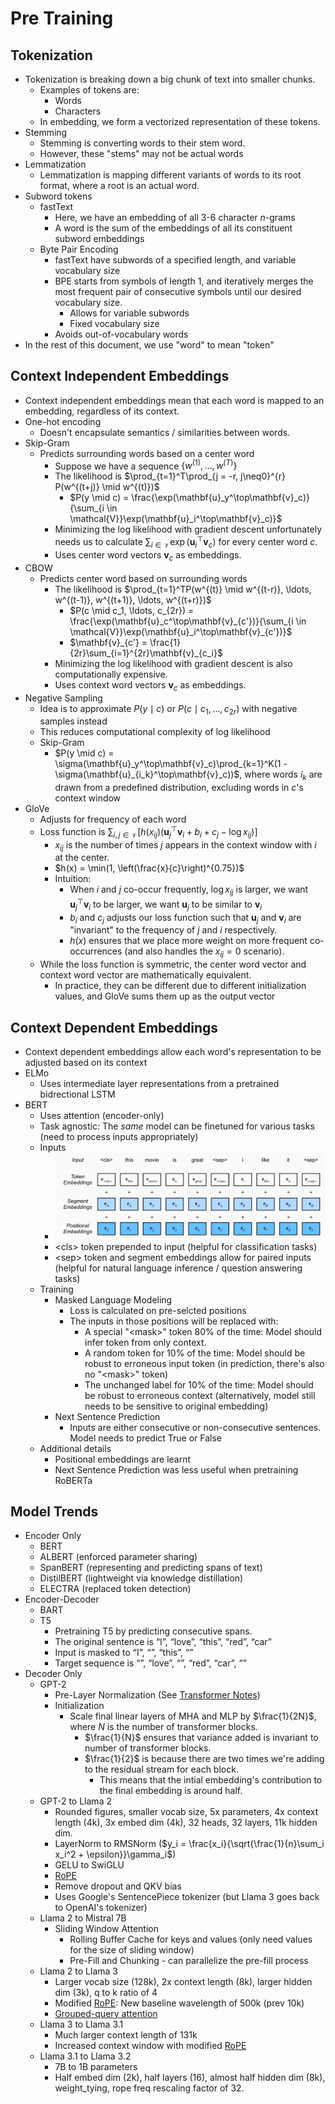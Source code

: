 # Pre Training

## Tokenization
- Tokenization is breaking down a big chunk of text into smaller chunks. 
  - Examples of tokens are:
    - Words
    - Characters
  - In embedding, we form a vectorized representation of these tokens.
- Stemming 
  - Stemming is converting words to their stem word.
  - However, these "stems" may not be actual words
- Lemmatization 
  - Lemmatization is mapping different variants of words to its root format, where a root is an actual word.
- Subword tokens
  - fastText
    - Here, we have an embedding of all 3-6 character $n$-grams
    - A word is the sum of the embeddings of all its constituent subword embeddings
  - Byte Pair Encoding
    - fastText have subwords of a specified length, and variable vocabulary size
    - BPE starts from symbols of length 1, and iteratively merges the most frequent pair of consecutive symbols until our desired vocabulary size.
      - Allows for variable subwords
      - Fixed vocabulary size
    - Avoids out-of-vocabulary words
- In the rest of this document, we use "word" to mean "token"

## Context Independent Embeddings

- Context independent embeddings mean that each word is mapped to an embedding, regardless of its context.
- One-hot encoding
  - Doesn't encapsulate semantics / similarities between words.
- Skip-Gram
  - Predicts surrounding words based on a center word
    - Suppose we have a sequence $\{w^{(1)}, \ldots, w^{(T)}\}$
    - The likelihood is $\prod_{t=1}^T\prod_{j = -r, j\neq0}^{r} P(w^{(t+j)} \mid w^{(t)})$
      - $P(y \mid c) = \frac{\exp(\mathbf{u}_y^\top\mathbf{v}_c)}{\sum_{i \in \mathcal{V}}\exp(\mathbf{u}_i^\top\mathbf{v}_c)}$
    - Minimizing the log likelihood with gradient descent unfortunately needs us to calculate $\sum_{i \in \mathcal{V}}\exp(\mathbf{u}_i^\top\mathbf{v}_c)$ for every center word $c$.
    - Uses center word vectors $\mathbf{v}_c$ as embeddings. 
- CBOW
  - Predicts center word based on surrounding words
    - The likelihood is $\prod_{t=1}^TP(w^{(t)} \mid w^{(t-r)}, \ldots, w^{(t-1)}, w^{(t+1)}, \ldots, w^{(t+r)})$
      - $P(c \mid c_1, \ldots, c_{2r}) = \frac{\exp(\mathbf{u}_c^\top\mathbf{v}_{c'})}{\sum_{i \in \mathcal{V}}\exp(\mathbf{u}_i^\top\mathbf{v}_{c'})}$
      - $\mathbf{v}_{c'} = \frac{1}{2r}\sum_{i=1}^{2r}\mathbf{v}_{c_i}$
    - Minimizing the log likelihood with gradient descent is also computationally expensive.
    - Uses context word vectors $\mathbf{v}_c$ as embeddings. 
- Negative Sampling
  - Idea is to approximate $P(y \mid c)$ or $P(c \mid c_1, \ldots, c_{2r})$ with negative samples instead
  - This reduces computational complexity of log likelihood
  - Skip-Gram
    - $P(y \mid c) = \sigma(\mathbf{u}_y^\top\mathbf{v}_c)\prod_{k=1}^K(1 - \sigma(\mathbf{u}_{i_k}^\top\mathbf{v}_c))$, where words $i_k$ are drawn from a predefined distribution, excluding words in $c$'s context window
- GloVe
  - Adjusts for frequency of each word
  - Loss function is $\sum_{i, j \in \mathcal{V}} \left[h(x_{ij})(\mathbf{u}_j^\top\mathbf{v}_i + b_i + c_j - \log x_{ij})\right]$
    - $x_{ij}$ is the number of times $j$ appears in the context window with $i$ at the center. 
    - $h(x) = \min(1, \left(\frac{x}{c}\right)^{0.75})$
    - Intuition:
      - When $i$ and $j$ co-occur frequently, $\log x_{ij}$ is larger, we want $\mathbf{u}_j^\top\mathbf{v}_i$ to be larger, we want $\mathbf{u}_j$ to be similar to $\mathbf{v}_i$
      - $b_i$ and $c_j$ adjusts our loss function such that $\mathbf{u}_j$ and $\mathbf{v}_i$ are "invariant" to the frequency of $j$ and $i$ respectively. 
      - $h(x)$ ensures that we place more weight on more frequent co-occurrences (and also handles the $x_{ij} = 0$ scenario).
  - While the loss function is symmetric, the center word vector and context word vector are mathematically equivalent. 
    - In practice, they can be different due to different initialization values, and GloVe sums them up as the output vector

## Context Dependent Embeddings
- Context dependent embeddings allow each word's representation to be adjusted based on its context
- ELMo
  - Uses intermediate layer representations from a pretrained bidrectional LSTM
- BERT
  - Uses attention (encoder-only)
  - Task agnostic: The _same_ model can be finetuned for various tasks (need to process inputs appropriately)
  - Inputs
    - ![bert_input.png](bert_input.png)
    - \<cls\> token prepended to input (helpful for classification tasks)
    - \<sep\> token and segment embeddings allow for paired inputs (helpful for natural language inference / question answering tasks)
  - Training
    - Masked Language Modeling
      - Loss is calculated on pre-selcted positions
      - The inputs in those positions will be replaced with:
        - A special "\<mask>" token 80% of the time: Model should infer token from only context. 
        - A random token for 10% of the time: Model should be robust to erroneous input token (in prediction, there's also no "\<mask>" token)
        - The unchanged label for 10% of the time: Model should be robust to erroneous context (alternatively, model still needs to be sensitive to original embedding)
    - Next Sentence Prediction
      - Inputs are either consecutive or non-consecutive sentences. Model needs to predict True or False
  - Additional details
    - Positional embeddings are learnt
    - Next Sentence Prediction was less useful when pretraining RoBERTa

## Model Trends
- Encoder Only
  - BERT
  - ALBERT (enforced parameter sharing)
  - SpanBERT (representing and predicting spans of text)
  - DistilBERT (lightweight via knowledge distillation) 
  - ELECTRA (replaced token detection)
- Encoder-Decoder
  - BART
  - T5
    - Pretraining T5 by predicting consecutive spans. 
    - The original sentence is “I”, “love”, “this”, “red”, “car”
    - Input is masked to “I”, “<X>”, “this”, “<Y>”
    - Target sequence is “<X>”, “love”, “<Y>”, “red”, “car”, “<Z>”
- Decoder Only
  - GPT-2
    - Pre-Layer Normalization (See [Transformer Notes](../08_attention_transformers/notes.md))
    - Initialization
      - Scale final linear layers of MHA and MLP by $\frac{1}{2N}$, where $N$ is the number of transformer blocks.
        - $\frac{1}{N}$ ensures that variance added is invariant to number of transformer blocks.
        - $\frac{1}{2}$ is because there are two times we're adding to the residual stream for each block.
          - This means that the intial embedding's contribution to the final embedding is around half. 
  - GPT-2 to Llama 2
    - Rounded figures, smaller vocab size, 5x parameters, 4x context length (4k), 3x embed dim (4k), 32 heads, 32 layers, 11k hidden dim.
    - LayerNorm to RMSNorm ($y_i = \frac{x_i}{\sqrt{\frac{1}{n}\sum_i x_i^2 + \epsilon}}\gamma_i$)
    - GELU to SwiGLU
    - [RoPE](../08_attention_transformers/notes.md)
    - Remove dropout and QKV bias
    - Uses Google's SentencePiece tokenizer (but Llama 3 goes back to OpenAI's tokenizer)
  - Llama 2 to Mistral 7B
    - Sliding Window Attention 
      - Rolling Buffer Cache for keys and values (only need values for the size of sliding window)
      - Pre-Fill and Chunking - can parallelize the pre-fill process
  - Llama 2 to Llama 3
    - Larger vocab size (128k), 2x context length (8k), larger hidden dim (3k), q to k ratio of 4
    - Modified [RoPE](../08_attention_transformers/notes.md): New baseline wavelength of 500k (prev 10k)
    - [Grouped-query attention](../08_attention_transformers/notes.md)
  - Llama 3 to Llama 3.1
    - Much larger context length of 131k
    - Increased context window with modified [RoPE](../08_attention_transformers/notes.md)
  - Llama 3.1 to Llama 3.2
    - 7B to 1B parameters
    - Half embed dim (2k), half layers (16), almost half hidden dim (8k), weight_tying, rope freq rescaling factor of 32. 
  